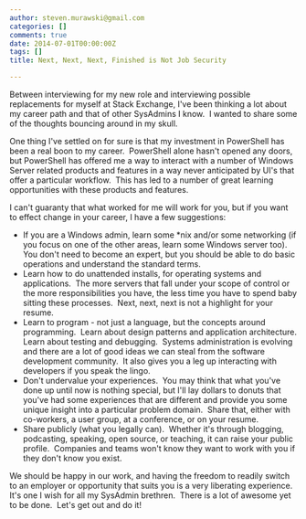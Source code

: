 ```yaml
---
author: steven.murawski@gmail.com
categories: []
comments: true
date: 2014-07-01T00:00:00Z
tags: []
title: Next, Next, Next, Finished is Not Job Security

---
```


Between interviewing for my new role and interviewing possible replacements for myself at Stack Exchange, I've been thinking a lot about my career path and that of other SysAdmins I know.&nbsp; I wanted to share some of the thoughts bouncing around in my skull.


One thing I've settled on for sure is that my investment in PowerShell has been a real boon to my career.&nbsp; PowerShell alone hasn't opened any doors, but PowerShell has offered me a way to interact with a number of Windows Server related products and features in a way never anticipated by UI's that offer a particular workflow.&nbsp; This has led to a number of great learning opportunities with these products and features.


I can't guaranty that what worked for me will work for you, but if you want to effect change in your career, I have a few suggestions:


*   If you are a Windows admin, learn some *nix and/or some networking (if you focus on one of the other areas, learn some Windows server too).&nbsp; You don't need to become an expert, but you should be able to do basic operations and understand the standard terms.
*   Learn how to do unattended installs, for operating systems and applications.&nbsp; The more servers that fall under your scope of control or the more responsibilities you have, the less time you have to spend baby sitting these processes.&nbsp; Next, next, next is not a highlight for your resume.
*   Learn to program - not just a language, but the concepts around programming.&nbsp; Learn about design patterns and application architecture. Learn about testing and debugging.&nbsp; Systems administration is evolving and there are a lot of good ideas we can steal from the software development community.&nbsp; It also gives you a leg up interacting with developers if you speak the lingo.
*   Don't undervalue your experiences.&nbsp; You may think that what you've done up until now is nothing special, but I'll lay dollars to donuts that you've had some experiences that are different and provide you some unique insight into a particular problem domain.&nbsp; Share that, either with co-workers, a user group, at a conference, or on your resume.&nbsp;
*   Share publicly (what you legally can).&nbsp; Whether it's through blogging, podcasting, speaking, open source, or teaching, it can raise your public profile.&nbsp; Companies and teams won't know they want to work with you if they don't know you exist.

We should be happy in our work, and having the freedom to readily switch to an employer or opportunity that suits you is a very liberating experience.&nbsp; It's one I wish for all my SysAdmin brethren.&nbsp; There is a lot of awesome yet to be done.&nbsp; Let's get out and do it!

